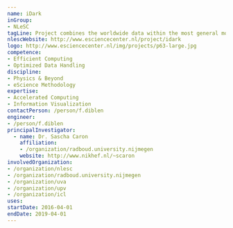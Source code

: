 ```yaml
---
name: iDark
inGroup:
- NLeSC
tagLine: Project combines the worldwide data within the most general models of Dark Matter. 
nlescWebsite: http://www.esciencecenter.nl/project/idark
logo: http://www.esciencecenter.nl/img/projects/p63-large.jpg
competence:
- Efficient Computing
- Optimized Data Handling
discipline:
- Physics & Beyond
- eScience Methodology
expertise:
- Accelerated Computing
- Information Visualization
contactPerson: /person/f.diblen
engineer:
- /person/f.diblen
principalInvestigator:
  - name: Dr. Sascha Caron
    affiliation:
    - /organization/radboud.university.nijmegen
    website: http://www.nikhef.nl/~scaron
involvedOrganization:
- /organization/nlesc
- /organization/radboud.university.nijmegen
- /organization/uva
- /organization/upv
- /organization/icl
uses:
startDate: 2016-04-01
endDate: 2019-04-01
---
```


